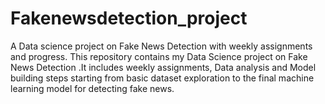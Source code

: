 # Fakenewsdetection_project
A Data science project on Fake News Detection with weekly assignments and progress.
This repository contains my Data Science project on Fake News Detection .It includes weekly assignments, Data analysis and Model building steps starting from basic dataset exploration to the final machine learning model for detecting fake news.
